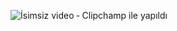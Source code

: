 ![İsimsiz video ‐ Clipchamp ile yapıldı](https://github.com/mfatihb97/Turkish-Kitchen-Menu/assets/88513762/3a209837-5c2a-47bc-a197-31fdb61caca8)
